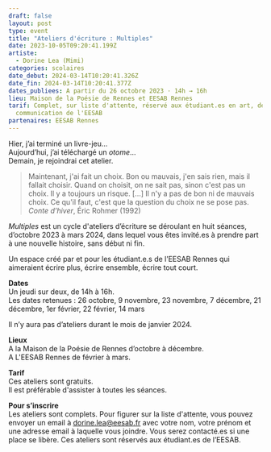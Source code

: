 ```yaml
---
draft: false
layout: post
type: event
title: "Ateliers d'écriture : Multiples"
date: 2023-10-05T09:20:41.199Z
artiste:
  - Dorine Lea (Mimi)
categories: scolaires
date_debut: 2024-03-14T10:20:41.326Z
date_fin: 2024-03-14T10:20:41.377Z
dates_publiees: A partir du 26 octobre 2023 · 14h → 16h
lieu: Maison de la Poésie de Rennes et EESAB Rennes
tarif: Complet, sur liste d'attente, réservé aux étudiant.es en art, design et
  communication de l'EESAB
partenaires: EESAB Rennes
---
```

Hier, j’ai terminé un livre-jeu...\
Aujourd’hui, j’ai téléchargé un *otome*...\
Demain, je rejoindrai cet atelier.

> Maintenant, j'ai fait un choix. Bon ou mauvais, j'en sais rien, mais il fallait choisir. Quand on choisit, on ne sait pas, sinon c'est pas un choix. Il y a toujours un risque. \[...] Il n'y a pas de bon ni de mauvais choix. Ce qu'il faut, c'est que la question du choix ne se pose pas. *Conte d’hiver*, Éric Rohmer (1992)

*Multiples* est un cycle d'ateliers d’écriture se déroulant en huit séances, d’octobre 2023 à mars 2024, dans lequel vous êtes invité.es à prendre part à une nouvelle histoire, sans début ni fin.

Un espace créé par et pour les étudiant.e.s de l’EESAB Rennes qui aimeraient écrire plus, écrire ensemble, écrire tout court.

**Dates**\
Un jeudi sur deux, de 14h à 16h.\
Les dates retenues : 26 octobre, 9 novembre, 23 novembre, 7 décembre, 21 décembre, 1er février, 22 février, 14 mars

Il n’y aura pas d’ateliers durant le mois de janvier 2024.

**Lieux**  
A la Maison de la Poésie de Rennes d’octobre à décembre.  
A L'EESAB Rennes de février à mars.

**Tarif**\
Ces ateliers sont gratuits.  
Il est préférable d'assister à toutes les séances. 

**Pour s’inscrire**  
Les ateliers sont complets. Pour figurer sur la liste d'attente, vous pouvez envoyer un email à [dorine.lea@eesab.fr](mailto:dorine.lea@eesab.fr) avec votre nom, votre prénom et une adresse email à laquelle vous joindre. Vous serez contacté.es si une place se libère. Ces ateliers sont réservés aux étudiant.es de l’EESAB.